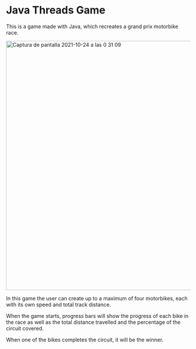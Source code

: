 # Java Threads Game

This is a game made with Java, which recreates a grand prix motorbike race.

<img width="681" alt="Captura de pantalla 2021-10-24 a las 0 31 09" src="https://user-images.githubusercontent.com/90817111/138573510-442e3733-cda1-4d38-ab0e-1b5f6b436ae6.png">

In this game the user can create up to a maximum of four motorbikes, each with its own speed and total track distance.

When the game starts, progress bars will show the progress of each bike in the race as well as the total distance travelled and the percentage of the circuit covered.

When one of the bikes completes the circuit, it will be the winner.
